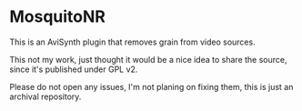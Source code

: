 # MosquitoNR
This is an AviSynth plugin that removes grain from video sources.

This not my work, just thought it would be a nice idea to share the source, since it's published under GPL v2.

Please do not open any issues, I'm not planing on fixing them, this is just an archival repository.
